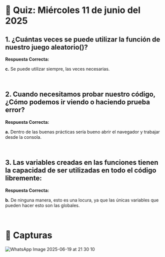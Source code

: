 # 📝 Quiz: Miércoles 11 de junio del 2025

## 1. ¿Cuántas veces se puede utilizar la función de nuestro juego aleatorio()?

**Respuesta Correcta:** <br>

**c.** Se puede utilizar siempre, las veces necesarias.

<br>

## 2. Cuando necesitamos probar nuestro código, ¿Cómo podemos ir viendo o haciendo prueba error?

**Respuesta Correcta:** <br>

**a.** Dentro de las buenas prácticas sería bueno abrir el navegador y trabajar desde la consola.

<br>

## 3. Las variables creadas en las funciones tienen la capacidad de ser utilizadas en todo el código libremente:

**Respuesta Correcta:** <br>

**b.** De ninguna manera, esto es una locura, ya que las únicas variables que pueden hacer esto son las globales.

<br>

# 📸 Capturas

![WhatsApp Image 2025-06-19 at 21 30 10](https://github.com/user-attachments/assets/ccf965e8-96b3-454b-af7e-d7a5e57a9a23)
